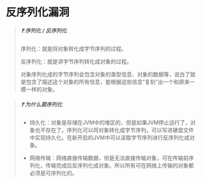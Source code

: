 # 反序列化漏洞

> ##### :question: 序列化 / 反序列化
>
> 序列化：就是将对象转化成字节序列的过程。
>
> 反序列化：就是讲字节序列转化成对象的过程。
>
> 对象序列化成的字节序列会包含对象的类型信息、对象的数据等，说白了就是包含了描述这个对象的所有信息，能根据这些信息“复刻”出一个和原来一模一样的对象。

> ##### :question: 为什么要序列化
>
> - 持久化：对象是存储在JVM中的堆区的，但是如果JVM停止运行了，对象也不存在了。序列化可以将对象转化成字节序列，可以写进硬盘文件中实现持久化。在新开启的JVM中可以读取字节序列进行反序列化成对象。
>
> - 网络传输：网络直接传输数据，但是无法直接传输对象，可在传输前序列化，传输完成后反序列化成对象。所以所有可在网络上传输的对象都必须是可序列化的。